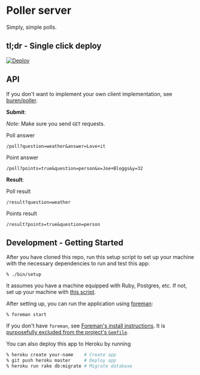 # Poller server

Simply, simple polls.

## tl;dr - Single click deploy

[![Deploy](https://www.herokucdn.com/deploy/button.png)](https://heroku.com/deploy)

## API

If you don't want to implement your own client implementation, see [buren/poller](https://github.com/buren/poller).

__Submit__:

_Note_: Make sure you send `GET` requests.

Poll answer
```
/poll?question=weather&answer=Love+it
```

Point answer
```
/poll?points=true&question=person&x=Joe+Bloggs&y=32
```

__Result__:

Poll result
```
/result?question=weather
```

Points result
```
/result?points=true&question=person
```

## Development - Getting Started

After you have cloned this repo, run this setup script to set up your machine
with the necessary dependencies to run and test this app:

    % ./bin/setup

It assumes you have a machine equipped with Ruby, Postgres, etc. If not, set up
your machine with [this script].

[this script]: https://github.com/thoughtbot/laptop

After setting up, you can run the application using [foreman]:

    % foreman start

If you don't have `foreman`, see [Foreman's install instructions][foreman]. It
is [purposefully excluded from the project's `Gemfile`][exclude].

[foreman]: https://github.com/ddollar/foreman
[exclude]: https://github.com/ddollar/foreman/pull/437#issuecomment-41110407

You can also deploy this app to Heroku by running

```bash
% heroku create your-name    # Create app
% git push heroku master     # Deploy app
% heroku run rake db:migrate # Migrate database
```
